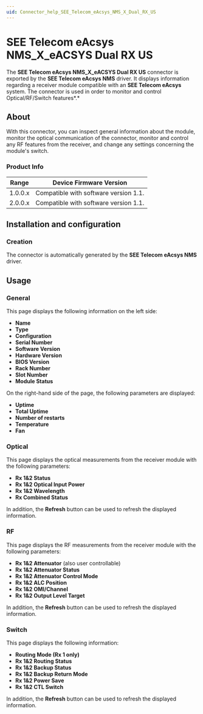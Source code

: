 ```yaml
---
uid: Connector_help_SEE_Telecom_eAcsys_NMS_X_Dual_RX_US
---
```


# SEE Telecom eAcsys NMS_X_eACSYS Dual RX US

The **SEE Telecom eAcsys NMS_X_eACSYS Dual RX US** connector is exported by the **SEE Telecom eAcsys NMS** driver. It displays information regarding a receiver module compatible with an **SEE Telecom eAcsys** system. The connector is used in order to monitor and control Optical/RF/Switch features*.*

## About

With this connector, you can inspect general information about the module, monitor the optical communication of the connector, monitor and control any RF features from the receiver, and change any settings concerning the module's switch.

### Product Info

| **Range** | **Device Firmware Version**           |
|------------------|---------------------------------------|
| 1.0.0.x          | Compatible with software version 1.1. |
| 2.0.0.x          | Compatible with software version 1.1. |

## Installation and configuration

### Creation

The connector is automatically generated by the **SEE Telecom eAcsys NMS** driver.

## Usage

### General

This page displays the following information on the left side:

- **Name**
- **Type**
- **Configuration**
- **Serial Number**
- **Software Version**
- **Hardware Version**
- **BIOS Version**
- **Rack Number**
- **Slot Number**
- **Module Status**

On the right-hand side of the page, the following parameters are displayed:

- **Uptime**
- **Total Uptime**
- **Number of restarts**
- **Temperature**
- **Fan**

### Optical

This page displays the optical measurements from the receiver module with the following parameters:

- **Rx 1&2 Status**
- **Rx 1&2 Optical Input Power**
- **Rx 1&2 Wavelength**
- **Rx Combined Status**

In addition, the **Refresh** button can be used to refresh the displayed information.

### RF

This page displays the RF measurements from the receiver module with the following parameters:

- **Rx 1&2 Attenuator** (also user controllable)
- **Rx 1&2 Attenuator Status**
- **Rx 1&2 Attenuator Control Mode**
- **Rx 1&2 ALC Position**
- **Rx 1&2 OMI/Channel**
- **Rx 1&2 Output Level Target**

In addition, the **Refresh** button can be used to refresh the displayed information.

### Switch

This page displays the following information:

- **Routing Mode (Rx 1 only)**
- **Rx 1&2 Routing Status**
- **Rx 1&2 Backup Status**
- **Rx 1&2 Backup Return Mode**
- **Rx 1&2 Power Save**
- **Rx 1&2 CTL Switch**

In addition, the **Refresh** button can be used to refresh the displayed information.
